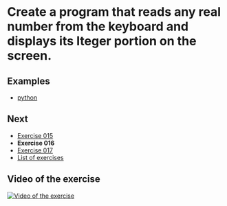 # Create a program that reads any real number from the keyboard and displays its Iteger portion on the screen.

## Examples

- [python](python)

## Next

- [Exercise 015](../015)
- **Exercise 016**
- [Exercise 017](../017)
- [List of exercises](../)

## Video of the exercise

[![Video of the exercise](https://img.youtube.com/vi/-iSbDpl5Jhw/maxresdefault.jpg)](https://youtu.be/-iSbDpl5Jhw)
